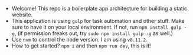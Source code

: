- Welcome! This repo is a boilerplate app architecture for building a static website.
- This application is using `gulp` for task automation and other stuff. Make sure to have it on your local environment. If not, run `npm install gulp -g`, (if permission freaks out, try `sudo npm install gulp -g` as well.)
- Use `nvm` to control the node version. I am using `v8.11.2`.
- How to get started? `npm i` and then `npm run dev`, this is it!
